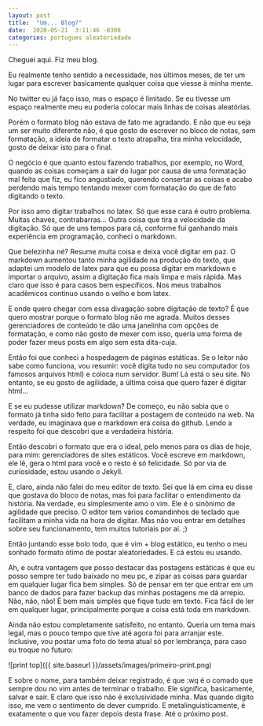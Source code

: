 ```yaml
---
layout: post
title:  "Um... Blog?"
date:  2020-05-21  3:11:46 -0300 
categories: portugues aleatoriedade 
---
```


Cheguei aqui. Fiz meu blog.

Eu realmente tenho sentido a necessidade, nos últimos meses, de ter um lugar para escrever basicamente qualquer coisa que viesse à minha mente.

No twitter eu já faço isso, mas o espaço é limitado. Se eu tivesse um espaço realmente meu eu poderia colocar mais linhas de coisas aleatórias.

Porém o formato blog não estava de fato me agradando. E não que eu seja um ser muito diferente não, é que gosto de escrever no bloco de notas, sem formatação, a ideia de formatar o texto atrapalha, tira minha velocidade, gosto de deixar isto para o final.

O negócio é que quanto estou fazendo trabalhos, por exemplo, no Word, quando as coisas começam a sair do lugar por causa de uma formatação mal feita que fiz, eu fico angustiado, querendo consertar as coisas e acabo perdendo mais tempo tentando mexer com formatação do que de fato digitando o texto.

Por isso amo digitar trabalhos no latex. Só que esse cara é outro problema. Muitas chaves, contrabarras... Outra coisa que tira a velocidade da digitação. Só que de uns tempos para cá, conforme fui ganhando mais experiência em programação, conheci o markdown.

Que belezinha né? Resume muita coisa e deixa você digitar em paz. O markdown aumentou tanto minha agilidade na produção do texto, que adaptei um modelo de latex para que eu possa digitar em markdown e importar o arquivo, assim a digitação fica mais limpa e mais rápida. Mas claro que isso é para casos bem específicos. Nos meus trabalhos acadêmicos continuo usando o velho e bom latex.

E onde quero chegar com essa divagação sobre digitação de texto? É que quero mostrar porque o formato blog não me agrada. Muitos desses gerenciadores de conteúdo te dão uma janelinha com opções de formatação, e como não gosto de mexer com isso, queria uma forma de poder fazer meus posts em algo sem esta dita-cuja.

Então foi que conheci a hospedagem de páginas estáticas. Se o leitor não sabe como funciona, vou resumir: você digita tudo no seu computador (os famosos arquivos html) e coloca num servidor. Bum! Lá está o seu site. No entanto, se eu gosto de agilidade, a última coisa que quero fazer é digitar html...

E se eu pudesse utilizar markdown? De começo, eu não sabia que o formato já tinha sido feito para facilitar a postagem de conteúdo na web. Na verdade, eu imaginava que o markdown era coisa do github. Lendo a respeito foi que descobri que a verdadeira história.

Então descobri o formato que era o ideal, pelo menos para os dias de hoje, para mim: gerenciadores de sites estáticos. Você escreve em markdown, ele lê, gera o html para você e o resto é só felicidade. Só por via de curiosidade, estou usando o Jekyll.

E, claro, ainda não falei do meu editor de texto. Sei que lá em cima eu disse que gostava do bloco de notas, mas foi para facilitar o entendimento da história. Na verdade, eu simplesmente amo o vim. Ele é o sinônimo de agilidade que preciso. O editor tem vários comandinhos de teclado que facilitam a minha vida na hora de digitar. Mas não vou entrar em detalhes sobre seu funcionamento, tem muitos tutoriais por aí. ;)

Então juntando esse bolo todo, que é vim + blog estático, eu tenho o meu sonhado formato ótimo de postar aleatoriedades. E cá estou eu usando.

Ah, e outra vantagem que posso destacar das postagens estáticas é que eu posso sempre ter tudo baixado no meu pc, e zipar as coisas para guardar em qualquer lugar fica bem simples. Só de pensar em ter que entrar em um banco de dados para fazer backup das minhas postagens me dá arrepio. Não, não, não! É bem mais simples que fique tudo em texto. Fica fácil de ler em qualquer lugar, principalmente porque a coisa está toda em markdown.

Ainda não estou completamente satisfeito, no entanto. Queria um tema mais legal, mas o pouco tempo que tive até agora foi para arranjar este. Inclusive, vou postar uma foto do tema atual só por lembrança, para caso eu troque no futuro:

![print top]({{ site.baseurl }}/assets/images/primeiro-print.png)

E sobre o nome, para também deixar registrado, é que :wq é o comado que sempre dou no vim antes de terminar o trabalho. Ele significa, basicamente, salvar e sair. E claro que isso não é exclusividade minha. Mas quando digito isso, me vem o sentimento de dever cumprido. E metalinguisticamente, é exatamente o que vou fazer depois desta frase. Até o próximo post.
